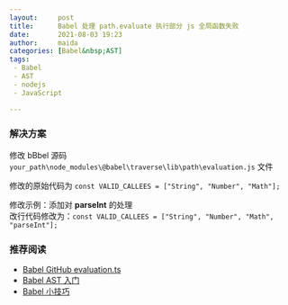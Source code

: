 ```yaml
---
layout:     post  
title:      Babel 处理 path.evaluate 执行部分 js 全局函数失败
date:       2021-08-03 19:23  
author:     maida  
categories: [Babel&nbsp;AST]  
tags:  
 - Babel
 - AST
 - nodejs
 - JavaScript

---
```



### 解决方案
修改 bBbel 源码 `your_path\node_modules\@babel\traverse\lib\path\evaluation.js` 文件

修改的原始代码为 `const VALID_CALLEES = ["String", "Number", "Math"];`

修改示例：添加对 **parseInt** 的处理  
改行代码修改为：`const VALID_CALLEES = ["String", "Number", "Math", "parseInt"];`

### 推荐阅读
- [Babel GitHub evaluation.ts](https://github.com/babel/babel/blob/e0dc925bbe148022df6b43dd6965ebca661915fc/packages/babel-traverse/src/path/evaluation.ts#L5)
- [Babel AST 入门](/2021/07/27/Babel-AST入门.html)
- [Babel 小技巧](/2021/07/28/Babel-小技巧.html)

